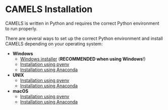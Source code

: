 # CAMELS Installation

CAMELS is written in Python and requires the correct Python environment to run properly.

There are several ways to set up the correct Python environment and install CAMELS depending on your operating system:
* **Windows**
  * [Windows installer](installation_installer.md) (**RECOMMENDED when using Windows**!)
  * [Installation using pyenv](installation_custom_windows.md)
  * [Installation using Anaconda](installation_custom_anaconda/installation_custom_anaconda.md)
* **UNIX**
  * [Installation using pyenv](installation_custom_unix.md)
  * [Installation using Anaconda](installation_custom_anaconda/installation_custom_anaconda.md)
* **macOS**
  * [Installation using pyenv](installation_custom_macos.md) 
  * [Installation using Anaconda](installation_custom_anaconda/installation_custom_anaconda.md)



